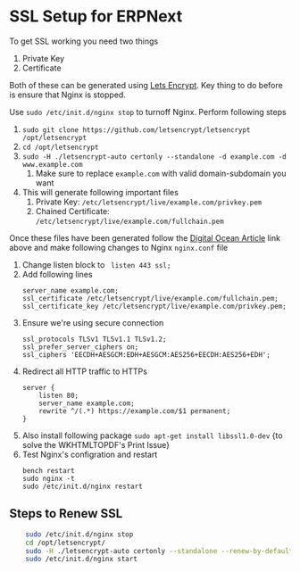 # SSL Setup for ERPNext

To get SSL working you need two things

1. Private Key
2. Certificate

Both of these can be generated using [Lets
Encrypt](https://www.linode.com/docs/security/ssl/install-lets-encrypt-to-create-ssl-certificates/).
Key thing to do before is ensure that Nginx is stopped.

Use `sudo /etc/init.d/nginx stop` to turnoff Nginx. Perform
following steps

1. `sudo git clone https://github.com/letsencrypt/letsencrypt /opt/letsencrypt`
1. `cd /opt/letsencrypt`
1. `sudo -H ./letsencrypt-auto certonly --standalone -d example.com -d
www.example.com`
    1. Make sure to replace `example.com` with valid domain-subdomain you want
1. This will generate following important files
    1. Private Key: `/etc/letsencrypt/live/example.com/privkey.pem`
    1. Chained Certificate: `/etc/letsencrypt/live/example.com/fullchain.pem`

Once these files have been generated follow the [Digital Ocean Article](https://www.digitalocean.com/community/tutorials/how-to-install-an-ssl-certificate-from-a-commercial-certificate-authority) link above and make
following changes to Nginx `nginx.conf` file

1. Change listen block to ` listen 443 ssl;`
1. Add following lines
    ```
    server_name example.com;
    ssl_certificate /etc/letsencrypt/live/example.com/fullchain.pem;
    ssl_certificate_key /etc/letsencrypt/live/example.com/privkey.pem;
    ```
1. Ensure we're using secure connection
    ```
    ssl_protocols TLSv1 TLSv1.1 TLSv1.2;
    ssl_prefer_server_ciphers on;
    ssl_ciphers 'EECDH+AESGCM:EDH+AESGCM:AES256+EECDH:AES256+EDH';
    ```
1. Redirect all HTTP traffic to HTTPs
    ```
    server {
        listen 80;
        server_name example.com;
        rewrite ^/(.*) https://example.com/$1 permanent;
    }
    ```
1. Also install following package `sudo apt-get install libssl1.0-dev` {to solve the WKHTMLTOPDF's Print Issue}
1. Test Nginx's configration and restart
    ```
    bench restart
    sudo nginx -t
    sudo /etc/init.d/nginx restart
    ```

## Steps to Renew SSL

```sh
    sudo /etc/init.d/nginx stop
    cd /opt/letsencrypt/
    sudo -H ./letsencrypt-auto certonly --standalone --renew-by-default -d gtlerp.globaltradelinks.biz
    sudo /etc/init.d/nginx start
```
